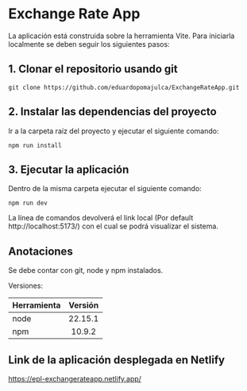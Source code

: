 # Exchange Rate App

La aplicación está construida sobre la herramienta Vite. Para iniciarla localmente se deben seguir los siguientes pasos:

## 1. Clonar el repositorio usando git

```
git clone https://github.com/eduardopomajulca/ExchangeRateApp.git
```

## 2. Instalar las dependencias del proyecto

Ir a la carpeta raíz del proyecto y ejecutar el siguiente comando:
```
npm run install
```

## 3. Ejecutar la aplicación

Dentro de la misma carpeta ejecutar el siguiente comando:
```
npm run dev
```

La línea de comandos devolverá el link local (Por default http://localhost:5173/) con el cual se podrá visualizar el sistema.

## Anotaciones

Se debe contar con git, node y npm instalados.

Versiones:

| Herramienta | Versión |
|:-----|:---:|
| node | 22.15.1 |
| npm | 10.9.2 |

## Link de la aplicación desplegada en Netlify

https://epl-exchangerateapp.netlify.app/
